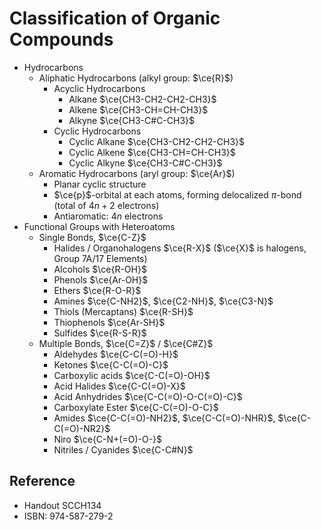 # Classification of Organic Compounds

* Hydrocarbons
  * Aliphatic Hydrocarbons (alkyl group: $\ce{R}$)
    * Acyclic Hydrocarbons
      * Alkane $\ce{CH3-CH2-CH2-CH3}$
      * Alkene $\ce{CH3-CH=CH-CH3}$
      * Alkyne $\ce{CH3-C#C-CH3}$
    * Cyclic Hydrocarbons
      * Cyclic Alkane $\ce{CH3-CH2-CH2-CH3}$
      * Cyclic Alkene $\ce{CH3-CH=CH-CH3}$
      * Cyclic Alkyne $\ce{CH3-C#C-CH3}$
  * Aromatic Hydrocarbons (aryl group: $\ce{Ar}$)
    * Planar cyclic structure
    * $\ce{p}$-orbital at each atoms, forming delocalized $\pi$-bond (total of $4n+2$ electrons)
    * Antiaromatic: $4n$ electrons
* Functional Groups with Heteroatoms
  * Single Bonds, $\ce{C-Z}$
    * Halides / Organohalogens $\ce{R-X}$ ($\ce{X}$ is halogens, Group 7A/17 Elements)
    * Alcohols $\ce{R-OH}$
    * Phenols $\ce{Ar-OH}$
    * Ethers $\ce{R-O-R}$
    * Amines $\ce{C-NH2}$, $\ce{C2-NH}$, $\ce{C3-N}$
    * Thiols (Mercaptans) $\ce{R-SH}$
    * Thiophenols $\ce{Ar-SH}$
    * Sulfides $\ce{R-S-R}$
  * Multiple Bonds, $\ce{C=Z}$ / $\ce{C#Z}$
    * Aldehydes $\ce{C-C(=O)-H}$
    * Ketones $\ce{C-C(=O)-C}$
    * Carboxylic acids $\ce{C-C(=O)-OH}$
    * Acid Halides $\ce{C-C(=O)-X}$
    * Acid Anhydrides $\ce{C-C(=O)-O-C(=O)-C}$
    * Carboxylate Ester $\ce{C-C(=O)-O-C}$
    * Amides $\ce{C-C(=O)-NH2}$, $\ce{C-C(=O)-NHR}$, $\ce{C-C(=O)-NR2}$
    * Niro $\ce{C-N+(=O)-O-}$
    * Nitriles / Cyanides $\ce{C-C#N}$

## Reference

* Handout SCCH134
* ISBN: 974-587-279-2

